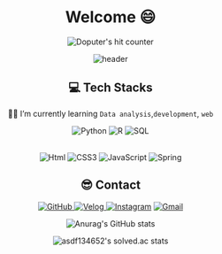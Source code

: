 <div align="center">

# Welcome :smile:

<div align=center><img src="https://hits.seeyoufarm.com/api/count/incr/badge.svg?url=https%3A%2F%2Fgithub.com%2Fdoputer&count_bg=%2379C83D&title_bg=%23555555&icon=ghostery.svg&icon_color=%23FFFFFF&title=hits&edge_flat=false" alt="Doputer's hit counter" /></div>

![header](https://capsule-render.vercel.app/api?type=waving&color=8BF95D&height=200&descAlign=50&fontAlign=50&section=header&text=DongwanKim&fontSize=65&fontColor=2E2E2E&animation=twinkling) 

## 💻 Tech Stacks 

  :man_student: I’m currently learning `Data analysis`,`development`, `web`

<div align=center><img alt="Python" src ="https://img.shields.io/badge/Python-3776AB.svg?&style=for-the-badge&logo=Python&logoColor=white"/>  <img alt="R" src ="https://img.shields.io/badge/R-blue.svg?&style=for-the-badge&logo=R&logoColor=white"/> <img alt="SQL" src ="https://img.shields.io/badge/sql-007396.svg?&style=for-the-badge&logo=sqlite&logoColor=white"/></div><br>

<img alt="Html" src ="https://img.shields.io/badge/HTML-E34F26.svg?&style=for-the-badge&logo=HTML5&logoColor=white"/> <img alt="CSS3" src ="https://img.shields.io/badge/CSS3-FF9933.svg?&style=for-the-badge&logo=CSS3&logoColor=white"/>  <img alt="JavaScript" src ="https://img.shields.io/badge/JavaScript-F7DF1E.svg?&style=for-the-badge&logo=JavaScript&logoColor=white"/> <img alt="Spring" src ="https://img.shields.io/badge/Django-6DB33F.svg?&style=for-the-badge&logo=Django&logoColor=white"/> <br>



## :sunglasses: Contact

<a href = "https://github.com/holawan"><img alt="GitHub" src ="https://img.shields.io/badge/GitHub-181717.svg?&style=for-the-badge&logo=GitHub&logoColor=white"/>
    </a> <a href = "https://velog.io/@holawan/"> <img alt="Velog" src ="https://img.shields.io/badge/velog-20c997??&style=for-the-badge"/></a><a href = "https://instagram.com/hola_wan"> <img alt="Instagram" src ="https://img.shields.io/badge/Instagram-E4405F.svg?&style=for-the-badge&logo=Instagram&logoColor=white"/></a> <a href="https://mail.google.com/mail/?view=cm&amp;fs=1&amp;to=asdf134652@gmail.com" target="_blank"><img alt="Gmail" src 
="https://img.shields.io/badge/asdf134652@gmail.com-EA4335.svg?&style=for-the-badge&logo=Gmail&logoColor=white"/></a>




![Anurag's GitHub stats](https://github-readme-stats.vercel.app/api?username=holawan&show_icons=true&theme=radical)



![asdf134652's solved.ac stats](https://github-readme-solvedac.hyp3rflow.vercel.app/api/?handle=asdf134652)



</div>

<br />
